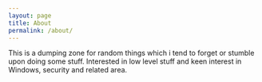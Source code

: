 ```yaml
---
layout: page
title: About
permalink: /about/
---
```


This is a dumping zone for random things which i tend to forget or stumble upon
doing some stuff. Interested in low level stuff and keen interest in Windows,
security and related area.
